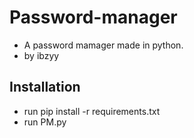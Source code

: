 # Password-manager
- A password mamager made in python.
- by ibzyy
## Installation
- run pip install -r requirements.txt
- run PM.py
